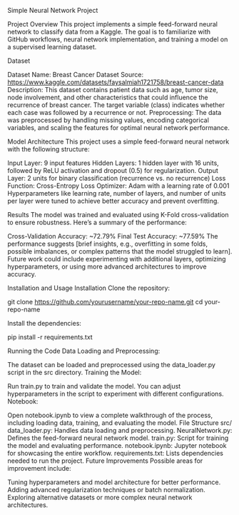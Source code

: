 
Simple Neural Network Project

Project Overview
This project implements a simple feed-forward neural network to classify data from a Kaggle. The goal is to familiarize with GitHub workflows, neural network implementation, and training a model on a supervised learning dataset.

Dataset

Dataset Name: Breast Cancer Dataset
Source: https://www.kaggle.com/datasets/faysalmiah1721758/breast-cancer-data
Description: This dataset contains patient data such as age, tumor size, node involvement, and other characteristics that could influence the recurrence of breast cancer. The target variable (class) indicates whether each case was followed by a recurrence or not.
Preprocessing: The data was preprocessed by handling missing values, encoding categorical variables, and scaling the features for optimal neural network performance.

Model Architecture
This project uses a simple feed-forward neural network with the following structure:

Input Layer: 9 input features
Hidden Layers: 1 hidden layer with 16 units, followed by ReLU activation and dropout (0.5) for regularization.
Output Layer: 2 units for binary classification (recurrence vs. no recurrence)
Loss Function: Cross-Entropy Loss
Optimizer: Adam with a learning rate of 0.001
Hyperparameters like learning rate, number of layers, and number of units per layer were tuned to achieve better accuracy and prevent overfitting.

Results
The model was trained and evaluated using K-Fold cross-validation to ensure robustness. Here’s a summary of the performance:

Cross-Validation Accuracy: ~72.79%
Final Test Accuracy: ~77.59%
The performance suggests [brief insights, e.g., overfitting in some folds, possible imbalances, or complex patterns that the model struggled to learn]. Future work could include experimenting with additional layers, optimizing hyperparameters, or using more advanced architectures to improve accuracy.

Installation and Usage
Installation
Clone the repository:

git clone https://github.com/yourusername/your-repo-name.git
cd your-repo-name

Install the dependencies:

pip install -r requirements.txt

Running the Code
Data Loading and Preprocessing:

The dataset can be loaded and preprocessed using the data_loader.py script in the src directory.
Training the Model:

Run train.py to train and validate the model. You can adjust hyperparameters in the script to experiment with different configurations.
Notebook:

Open notebook.ipynb to view a complete walkthrough of the process, including loading data, training, and evaluating the model.
File Structure
src/
data_loader.py: Handles data loading and preprocessing.
NeuralNetwork.py: Defines the feed-forward neural network model.
train.py: Script for training the model and evaluating performance.
notebook.ipynb: Jupyter notebook for showcasing the entire workflow.
requirements.txt: Lists dependencies needed to run the project.
Future Improvements
Possible areas for improvement include:

Tuning hyperparameters and model architecture for better performance.
Adding advanced regularization techniques or batch normalization.
Exploring alternative datasets or more complex neural network architectures.

